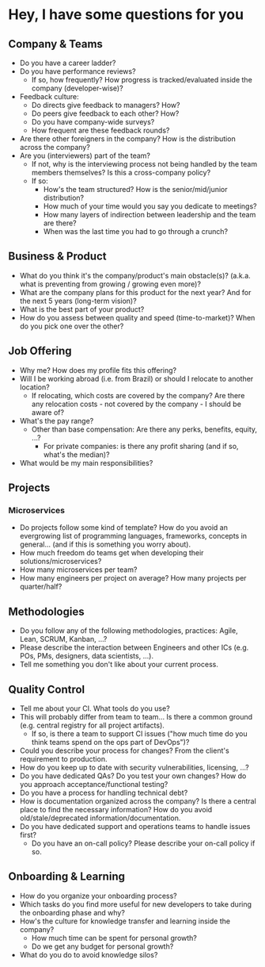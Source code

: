 # Hey, I have some questions for you

## Company & Teams

- Do you have a career ladder?
- Do you have performance reviews? 
  - If so, how frequently? How progress is tracked/evaluated inside the company (developer-wise)?
- Feedback culture:
  - Do directs give feedback to managers? How?
  - Do peers give feedback to each other? How?
  - Do you have company-wide surveys?
  - How frequent are these feedback rounds?
- Are there other foreigners in the company? How is the distribution across the company?
- Are you (interviewers) part of the team?
  - If not, why is the interviewing process not being handled by the team members themselves? Is this a cross-company policy?
  - If so:
    - How's the team structured? How is the senior/mid/junior distribution?
    - How much of your time would you say you dedicate to meetings?
    - How many layers of indirection between leadership and the team are there?
    - When was the last time you had to go through a crunch?


## Business & Product

- What do you think it's the company/product's main obstacle(s)? (a.k.a. what is preventing from growing / growing even more)?
- What are the company plans for this product for the next year? And for the next 5 years (long-term vision)?
- What is the best part of your product?
- How do you assess between quality and speed (time-to-market)? When do you pick one over the other?

## Job Offering

- Why me? How does my profile fits this offering?
- Will I be working abroad (i.e. from Brazil) or should I relocate to another location?
  - If relocating, which costs are covered by the company? Are there any relocation costs - not covered by the company - I should be aware of?
- What's the pay range? 
  - Other than base compensation: Are there any perks, benefits, equity, ...?
    - For private companies: is there any profit sharing (and if so, what's the median)?
- What would be my main responsibilities? 

## Projects

### Microservices
- Do projects follow some kind of template? How do you avoid an evergrowing list of programming languages, frameworks, concepts in general... (and if this is something you worry about).
- How much freedom do teams get when developing their solutions/microservices?
- How many microservices per team?
- How many engineers per project on average? How many projects per quarter/half?

## Methodologies

- Do you follow any of the following methodologies, practices: Agile, Lean, SCRUM, Kanban, ...?
- Please describe the interaction between Engineers and other ICs (e.g. POs, PMs, designers, data scientists, ...).
- Tell me something you don't like about your current process.

## Quality Control

- Tell me about your CI. What tools do you use?
- This will probably differ from team to team... Is there a common ground (e.g. central registry for all project artifacts).
  - If so, is there a team to support CI issues ("how much time do you think teams spend on the ops part of DevOps")?
- Could you describe your process for changes? From the client's requirement to production.
- How do you keep up to date with security vulnerabilities, licensing, ...?
- Do you have dedicated QAs? Do you test your own changes? How do you approach acceptance/functional testing?
- Do you have a process for handling technical debt?
- How is documentation organized across the company? Is there a central place to find the necessary information? How do you avoid old/stale/deprecated information/documentation.
- Do you have dedicated support and operations teams to handle issues first? 
  - Do you have an on-call policy? Please describe your on-call policy if so.


## Onboarding & Learning

- How do you organize your onboarding process?
- Which tasks do you find more useful for new developers to take during the onboarding phase and why?
- How's the culture for knowledge transfer and learning inside the company?
  - How much time can be spent for personal growth?
  - Do we get any budget for personal growth?
- What do you do to avoid knowledge silos?
